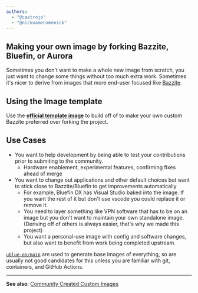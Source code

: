 ```yaml
---
authors:
  - "@castrojo"
  - "@nicknamenamenick"
---
```


<!-- ANCHOR: METADATA -->
<!--{"url_discourse": "https://universal-blue.discourse.group/docs?topic=43", "fetched_at": "2024-09-03 16:43:11.309087+00:00"}-->
<!-- ANCHOR_END: METADATA -->

## Making your own image by forking Bazzite, Bluefin, or Aurora

Sometimes you don't want to make a whole new image from scratch, you just want to change some things without too much extra work. Sometimes it's nicer to derive from images that more end-user focused like [Bazzite](https://github.com/ublue-os/bazzite).

## Using the Image template

Use the [**official template image**](https://github.com/ublue-os/image-template) to build off of to make your own custom Bazzite preferred over forking the project.
 
 
## Use Cases
 
- You want to help development by being able to test your contributions prior to submiting to the community.
    - Hardware enablement, experimental features, confirming fixes ahead of merge
- You want to change out applications and other default choices but want to stick close to Bazzite/Bluefin to get improvements automatically
    - For example, Bluefin DX has Visual Studio baked into the image. If you want the rest of it but don't use vscode you could replace it or remove it. 
    - You need to layer something like VPN software that has to be on an image but you don't want to maintain your own standalone image. (Deriving off of others is always easier, that's why we made this project)
    - You want a personal-use image with config and software changes, but also want to benefit from work being completed upstream.
 
[`ublue-os/main`](https://github.com/ublue-os/main) are used to generate base images of everything, so are usually not good candidates for this unless you are familiar with git, containers, and GitHub Actions.

<hr>

**See also**: [Community Created Custom Images](https://universal-blue.discourse.group/docs?topic=340)

